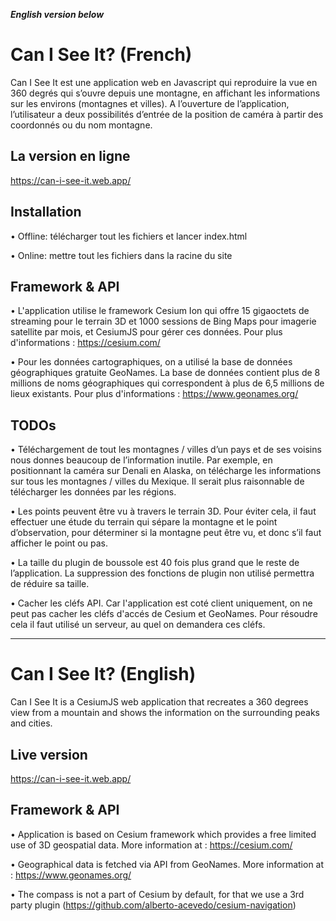 **_English version below_**
# Can I See It? (French)

Can I See It est une application web  en Javascript qui  reproduire la vue en 360 degrés qui s’ouvre depuis une montagne,
en affichant les informations sur les environs (montagnes et villes).
A l’ouverture de l’application, l’utilisateur a deux possibilités d’entrée de la position de caméra à
partir des coordonnés ou du nom montagne.


## La version en ligne

https://can-i-see-it.web.app/

## Installation

• Offline: télécharger tout les fichiers et lancer index.html

• Online: mettre tout les fichiers dans la racine du site

## Framework & API

• L'application utilise le framework Cesium Ion qui offre 15 gigaoctets de streaming pour le terrain 3D et 1000 sessions de Bing Maps pour imagerie satellite par mois, et CesiumJS pour gérer ces données. Pour plus d'informations : https://cesium.com/

• Pour les données cartographiques, on a utilisé la base de données géographiques gratuite GeoNames. La base de données contient plus de 8 millions de noms géographiques qui correspondent à plus de 6,5 millions de lieux existants. Pour plus d'informations :
https://www.geonames.org/



## TODOs

• Téléchargement de tout les montagnes / villes d’un pays et de ses voisins nous donnes beaucoup de l’information inutile. Par exemple, en positionnant la caméra sur Denali en Alaska,
on télécharge les informations sur tous les montagnes / villes du Mexique. Il serait plus raisonnable de télécharger les données par les régions.

• Les points peuvent être vu à travers le terrain 3D. Pour éviter cela, il faut effectuer une étude
du terrain qui sépare la montagne et le point d’observation, pour déterminer si la montagne
peut être vu, et donc s’il faut afficher le point ou pas.

• La taille du plugin de boussole est 40 fois plus grand que le reste de l’application. La suppression des fonctions de plugin non utilisé permettra de réduire sa taille.

• Cacher les cléfs API. Car l'application est coté client uniquement, on ne peut pas cacher les cléfs d'accés de Cesium et GeoNames. Pour résoudre cela il faut utilisé un serveur, au quel on demandera ces cléfs.

---

# Can I See It? (English)

Can I See It is a CesiumJS web application that recreates a 360 degrees view from a mountain and shows the information on the surrounding peaks and cities.

## Live version

https://can-i-see-it.web.app/

## Framework & API

• Application is based on Cesium framework which provides a free limited use of 3D geospatial data. More information at : https://cesium.com/

• Geographical data is fetched via API from GeoNames. More information at :
https://www.geonames.org/

• The compass is not a part of Cesium by default, for that we use a 3rd party plugin (https://github.com/alberto-acevedo/cesium-navigation)
